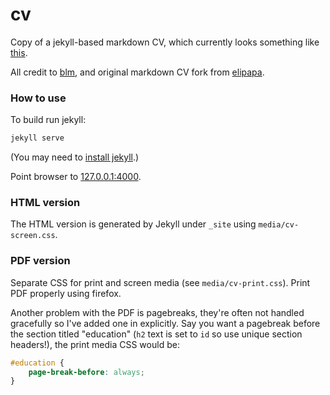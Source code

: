 # cv

Copy of a jekyll-based markdown CV, which currently looks something like [this](https://byronmew.github.io/cv).

All credit to [blm](http://blm.io/blog/markdown-academic-cv/), and original markdown CV fork from [elipapa](https://github.com/elipapa/markdown-cv).

### How to use

To build run jekyll:

```bash
jekyll serve
```
(You may need to [install jekyll](https://jekyllrb.com/docs/installation/).)

Point browser to [127.0.0.1:4000](http://127.0.0.1:4000).

### HTML version

The HTML version is generated by Jekyll under `_site` using `media/cv-screen.css`.


### PDF version

Separate CSS for print and screen media (see `media/cv-print.css`). Print PDF properly using firefox.

Another problem with the PDF is pagebreaks, they're often not handled gracefully so I've added one in explicitly. Say you want a pagebreak before the section titled "education" (`h2` text is set to `id` so use unique section headers!), the print media CSS would be:

```CSS
#education {
	page-break-before: always;
}
```

